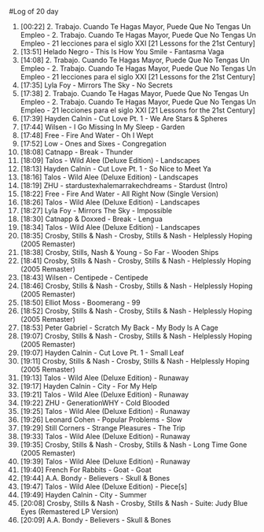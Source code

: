 #Log of 20 day

1. [00:22] 2. Trabajo. Cuando Te Hagas Mayor, Puede Que No Tengas Un Empleo - 2. Trabajo. Cuando Te Hagas Mayor, Puede Que No Tengas Un Empleo - 21 lecciones para el siglo XXI [21 Lessons for the 21st Century]
1. [13:51] Helado Negro - This Is How You Smile - Fantasma Vaga
1. [14:08] 2. Trabajo. Cuando Te Hagas Mayor, Puede Que No Tengas Un Empleo - 2. Trabajo. Cuando Te Hagas Mayor, Puede Que No Tengas Un Empleo - 21 lecciones para el siglo XXI [21 Lessons for the 21st Century]
1. [17:35] Lyla Foy - Mirrors The Sky - No Secrets
1. [17:38] 2. Trabajo. Cuando Te Hagas Mayor, Puede Que No Tengas Un Empleo - 2. Trabajo. Cuando Te Hagas Mayor, Puede Que No Tengas Un Empleo - 21 lecciones para el siglo XXI [21 Lessons for the 21st Century]
1. [17:39] Hayden Calnin - Cut Love Pt. 1 - We Are Stars & Spheres
1. [17:44] Wilsen - I Go Missing In My Sleep - Garden
1. [17:48] Free - Fire And Water - Oh I Wept
1. [17:52] Low - Ones and Sixes - Congregation
1. [18:08] Catnapp - Break - Thunder
1. [18:09] Talos - Wild Alee (Deluxe Edition) - Landscapes
1. [18:13] Hayden Calnin - Cut Love Pt. 1 - So Nice to Meet Ya
1. [18:16] Talos - Wild Alee (Deluxe Edition) - Landscapes
1. [18:19] ZHU - stardustexhalemarrakechdreams - Stardust (Intro)
1. [18:22] Free - Fire And Water - All Right Now (Single Version)
1. [18:26] Talos - Wild Alee (Deluxe Edition) - Landscapes
1. [18:27] Lyla Foy - Mirrors The Sky - Impossible
1. [18:30] Catnapp & Doxxed - Break - Lengua
1. [18:34] Talos - Wild Alee (Deluxe Edition) - Landscapes
1. [18:35] Crosby, Stills & Nash - Crosby, Stills & Nash - Helplessly Hoping (2005 Remaster)
1. [18:38] Crosby, Stills, Nash & Young - So Far - Wooden Ships
1. [18:41] Crosby, Stills & Nash - Crosby, Stills & Nash - Helplessly Hoping (2005 Remaster)
1. [18:43] Wilsen - Centipede - Centipede
1. [18:46] Crosby, Stills & Nash - Crosby, Stills & Nash - Helplessly Hoping (2005 Remaster)
1. [18:50] Elliot Moss - Boomerang - 99
1. [18:52] Crosby, Stills & Nash - Crosby, Stills & Nash - Helplessly Hoping (2005 Remaster)
1. [18:53] Peter Gabriel - Scratch My Back - My Body Is A Cage
1. [19:07] Crosby, Stills & Nash - Crosby, Stills & Nash - Helplessly Hoping (2005 Remaster)
1. [19:07] Hayden Calnin - Cut Love Pt. 1 - Small Leaf
1. [19:11] Crosby, Stills & Nash - Crosby, Stills & Nash - Helplessly Hoping (2005 Remaster)
1. [19:13] Talos - Wild Alee (Deluxe Edition) - Runaway
1. [19:17] Hayden Calnin - City - For My Help
1. [19:21] Talos - Wild Alee (Deluxe Edition) - Runaway
1. [19:22] ZHU - GenerationWHY - Cold Blooded
1. [19:25] Talos - Wild Alee (Deluxe Edition) - Runaway
1. [19:26] Leonard Cohen - Popular Problems - Slow
1. [19:29] Still Corners - Strange Pleasures - The Trip
1. [19:33] Talos - Wild Alee (Deluxe Edition) - Runaway
1. [19:35] Crosby, Stills & Nash - Crosby, Stills & Nash - Long Time Gone (2005 Remaster)
1. [19:39] Talos - Wild Alee (Deluxe Edition) - Runaway
1. [19:40] French For Rabbits - Goat - Goat
1. [19:44] A.A. Bondy - Believers - Skull & Bones
1. [19:47] Talos - Wild Alee (Deluxe Edition) - Piece[s]
1. [19:49] Hayden Calnin - City - Summer
1. [20:08] Crosby, Stills & Nash - Crosby, Stills & Nash - Suite: Judy Blue Eyes (Remastered LP Version)
1. [20:09] A.A. Bondy - Believers - Skull & Bones
